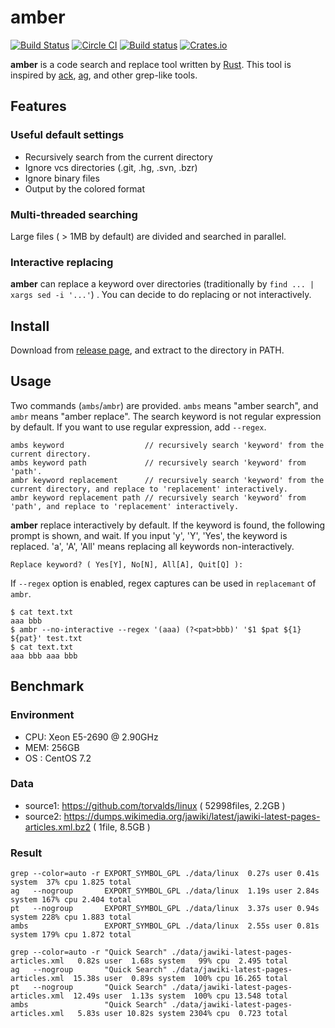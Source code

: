 # amber

[![Build Status](https://travis-ci.org/dalance/amber.svg?branch=master)](https://travis-ci.org/dalance/amber)
[![Circle CI](https://circleci.com/gh/dalance/amber.svg?style=svg)](https://circleci.com/gh/dalance/amber)
[![Build status](https://ci.appveyor.com/api/projects/status/o9n724jsag41gcre?svg=true)](https://ci.appveyor.com/project/dalance/amber)
[![Crates.io](https://img.shields.io/crates/v/amber.svg)](https://crates.io/crates/amber)

**amber** is a code search and replace tool written by [Rust](https://www.rust-lang.org/). 
This tool is inspired by [ack](http://beyondgrep.com/), 
[ag](https://github.com/ggreer/the_silver_searcher), and other grep-like tools.

## Features

### Useful default settings
- Recursively search from the current directory
- Ignore vcs directories (.git, .hg, .svn, .bzr)
- Ignore binary files
- Output by the colored format

### Multi-threaded searching
Large files ( > 1MB by default) are divided and searched in parallel.

### Interactive replacing
**amber** can replace a keyword over directories (traditionally by `find ... | xargs sed -i '...'`) . 
You can decide to do replacing or not interactively.

## Install
Download from [release page](https://github.com/dalance/amber/releases/latest), and extract to the directory in PATH.

## Usage
Two commands (`ambs`/`ambr`) are provided. `ambs` means "amber search", and `ambr` means "amber replace".
The search keyword is not regular expression by default. If you want to use regular expression, add `--regex`.

```
ambs keyword                  // recursively search 'keyword' from the current directory. 
ambs keyword path             // recursively search 'keyword' from 'path'.
ambr keyword replacement      // recursively search 'keyword' from the current directory, and replace to 'replacement' interactively.
ambr keyword replacement path // recursively search 'keyword' from 'path', and replace to 'replacement' interactively.
```

**amber** replace interactively by default. If the keyword is found, the following prompt is shown, and wait.
If you input 'y', 'Y', 'Yes', the keyword is replaced. 'a', 'A', 'All' means replacing all keywords non-interactively.

```
Replace keyword? ( Yes[Y], No[N], All[A], Quit[Q] ):
```

If `--regex` option is enabled, regex captures can be used in `replacemant` of `ambr`.

```
$ cat text.txt
aaa bbb
$ ambr --no-interactive --regex '(aaa) (?<pat>bbb)' '$1 $pat ${1} ${pat}' test.txt
$ cat text.txt
aaa bbb aaa bbb
```

## Benchmark

### Environment
- CPU: Xeon E5-2690 @ 2.90GHz
- MEM: 256GB
- OS : CentOS 7.2

### Data
- source1: https://github.com/torvalds/linux ( 52998files, 2.2GB )
- source2: https://dumps.wikimedia.org/jawiki/latest/jawiki-latest-pages-articles.xml.bz2 ( 1file, 8.5GB )

### Result

```
grep --color=auto -r EXPORT_SYMBOL_GPL ./data/linux  0.27s user 0.41s system  37% cpu 1.825 total
ag   --nogroup       EXPORT_SYMBOL_GPL ./data/linux  1.19s user 2.84s system 167% cpu 2.404 total
pt   --nogroup       EXPORT_SYMBOL_GPL ./data/linux  3.37s user 0.94s system 228% cpu 1.883 total
ambs                 EXPORT_SYMBOL_GPL ./data/linux  2.55s user 0.81s system 179% cpu 1.872 total
```

```
grep --color=auto -r "Quick Search" ./data/jawiki-latest-pages-articles.xml   0.82s user  1.68s system   99% cpu  2.495 total
ag   --nogroup       "Quick Search" ./data/jawiki-latest-pages-articles.xml  15.38s user  0.89s system  100% cpu 16.265 total
pt   --nogroup       "Quick Search" ./data/jawiki-latest-pages-articles.xml  12.49s user  1.13s system  100% cpu 13.548 total
ambs                 "Quick Search" ./data/jawiki-latest-pages-articles.xml   5.83s user 10.82s system 2304% cpu  0.723 total
```
